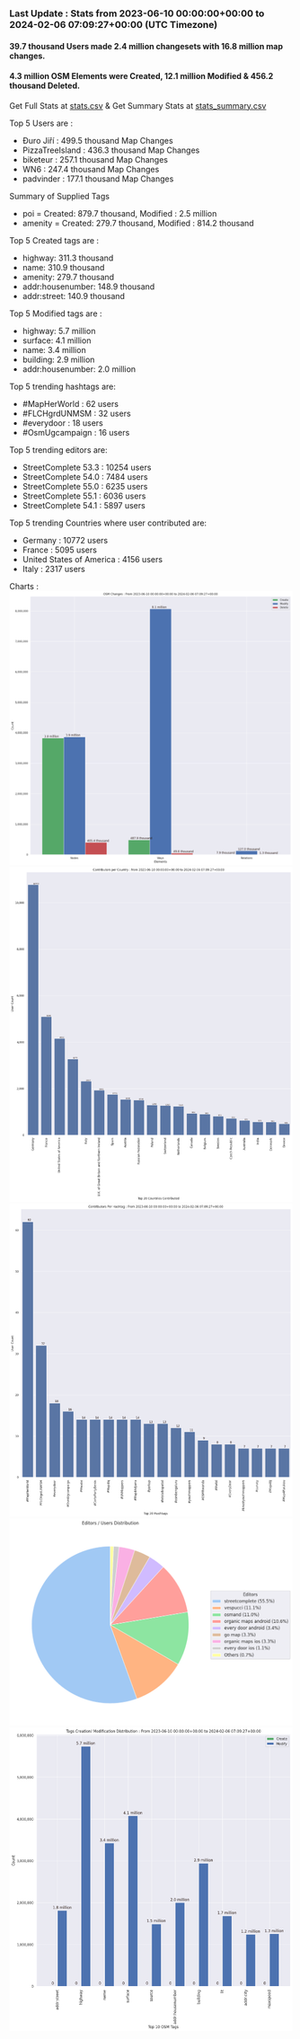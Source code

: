 ### Last Update : Stats from 2023-06-10 00:00:00+00:00 to 2024-02-06 07:09:27+00:00 (UTC Timezone)

#### 39.7 thousand Users made 2.4 million changesets with 16.8 million map changes.
#### 4.3 million OSM Elements were Created, 12.1 million Modified & 456.2 thousand Deleted.
Get Full Stats at [stats.csv](/stats/fieldmappers/Daily/stats.csv)
 & Get Summary Stats at [stats_summary.csv](/stats/fieldmappers/Daily/stats_summary.csv)

Top 5 Users are : 
- Đuro Jiří : 499.5 thousand Map Changes
- PizzaTreeIsland : 436.3 thousand Map Changes
- biketeur : 257.1 thousand Map Changes
- WN6 : 247.4 thousand Map Changes
- padvinder : 177.1 thousand Map Changes

Summary of Supplied Tags
- poi = Created: 879.7 thousand, Modified : 2.5 million
- amenity = Created: 279.7 thousand, Modified : 814.2 thousand


Top 5 Created tags are :
- highway: 311.3 thousand
- name: 310.9 thousand
- amenity: 279.7 thousand
- addr:housenumber: 148.9 thousand
- addr:street: 140.9 thousand


Top 5 Modified tags are :
- highway: 5.7 million
- surface: 4.1 million
- name: 3.4 million
- building: 2.9 million
- addr:housenumber: 2.0 million


Top 5 trending hashtags are:
- #MapHerWorld : 62 users
- #FLCHgrdUNMSM : 32 users
- #everydoor : 18 users
- #OsmUgcampaign : 16 users


Top 5 trending editors are:
- StreetComplete 53.3 : 10254 users
- StreetComplete 54.0 : 7484 users
- StreetComplete 55.0 : 6235 users
- StreetComplete 55.1 : 6036 users
- StreetComplete 54.1 : 5897 users


Top 5 trending Countries where user contributed are:
- Germany : 10772 users
- France : 5095 users
- United States of America : 4156 users
- Italy : 2317 users


 Charts : 
![Alt text](./stats_osm_changes.png) 
![Alt text](./stats_users_per_country.png) 
![Alt text](./stats_users_per_hashtag.png) 
![Alt text](./stats_editors_pie_chart.png) 
![Alt text](./stats_tags.png) 
